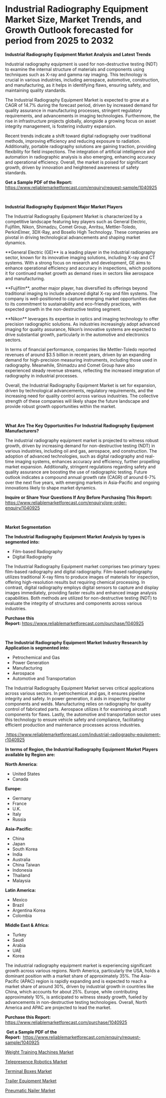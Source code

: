 <p><h1>Industrial Radiography Equipment Market Size, Market Trends, and Growth Outlook forecasted for period from 2025 to 2032</h1></p><p><strong>Industrial Radiography Equipment Market Analysis and Latest Trends</strong></p>
<p><p>Industrial radiography equipment is used for non-destructive testing (NDT) to examine the internal structure of materials and components using techniques such as X-ray and gamma ray imaging. This technology is crucial in various industries, including aerospace, automotive, construction, and manufacturing, as it helps in identifying flaws, ensuring safety, and maintaining quality standards.</p><p>The Industrial Radiography Equipment Market is expected to grow at a CAGR of 14.7% during the forecast period, driven by increased demand for quality assurance in manufacturing processes, stringent regulatory requirements, and advancements in imaging technologies. Furthermore, the rise in infrastructure projects globally, alongside a growing focus on asset integrity management, is fostering industry expansion. </p><p>Recent trends indicate a shift toward digital radiography over traditional methods, improving efficiency and reducing exposure to radiation. Additionally, portable radiography solutions are gaining traction, providing flexibility for field inspections. The integration of artificial intelligence and automation in radiographic analysis is also emerging, enhancing accuracy and operational efficiency. Overall, the market is poised for significant growth, driven by innovation and heightened awareness of safety standards.</p></p>
<p><strong>Get a Sample PDF of the Report:&nbsp;</strong> <a href="https://www.reliablemarketforecast.com/enquiry/request-sample/1040925?utm_campaign=1888&utm_medium=2&utm_source=Github&utm_content=ia&utm_term=10042025&utm_id=industrial-radiography-equipment">https://www.reliablemarketforecast.com/enquiry/request-sample/1040925</a></p>
<p>&nbsp;</p>
<p><strong>Industrial Radiography Equipment Major Market Players</strong></p>
<p><p>The Industrial Radiography Equipment Market is characterized by a competitive landscape featuring key players such as General Electric, Fujifilm, Nikon, Shimadzu, Comet Group, Anritsu, Mettler-Toledo, PerkinElmer, 3DX-Ray, and Bosello High Technology. These companies are pivotal in driving technological advancements and shaping market dynamics.</p><p>**General Electric (GE)** is a leading player in the industrial radiography sector, known for its innovative imaging solutions, including X-ray and CT systems. With a strong focus on research and development, GE aims to enhance operational efficiency and accuracy in inspections, which positions it for continued market growth as demand rises in sectors like aerospace and manufacturing.</p><p>**Fujifilm**, another major player, has diversified its offerings beyond traditional imaging to include advanced digital X-ray and film systems. The company is well-positioned to capture emerging market opportunities due to its commitment to sustainability and eco-friendly practices, with expected growth in the non-destructive testing segment.</p><p>**Nikon** leverages its expertise in optics and imaging technology to offer precision radiographic solutions. As industries increasingly adopt advanced imaging for quality assurance, Nikon’s innovative systems are expected to drive substantial growth, particularly in the automotive and electronics sectors.</p><p>In terms of financial performance, companies like Mettler-Toledo reported revenues of around $3.5 billion in recent years, driven by an expanding demand for high-precision measuring instruments, including those used in radiography. Meanwhile, Shimadzu and Comet Group have also experienced steady revenue streams, reflecting the increased integration of radiography in industrial processes.</p><p>Overall, the Industrial Radiography Equipment Market is set for expansion, driven by technological advancements, regulatory requirements, and the increasing need for quality control across various industries. The collective strength of these companies will likely shape the future landscape and provide robust growth opportunities within the market.</p></p>
<p>&nbsp;</p>
<p><strong>What Are The Key Opportunities For Industrial Radiography Equipment Manufacturers?</strong></p>
<p><p>The industrial radiography equipment market is projected to witness robust growth, driven by increasing demand for non-destructive testing (NDT) in various industries, including oil and gas, aerospace, and construction. The adoption of advanced technologies, such as digital radiography and real-time imaging systems, enhances accuracy and efficiency, further propelling market expansion. Additionally, stringent regulations regarding safety and quality assurance are boosting the use of radiographic testing. Future outlook indicates a compound annual growth rate (CAGR) of around 6-7% over the next five years, with emerging markets in Asia-Pacific and ongoing innovations likely to shape market dynamics.</p></p>
<p><strong>Inquire or Share Your Questions If Any Before Purchasing This Report:</strong> <a href="https://www.reliablemarketforecast.com/enquiry/pre-order-enquiry/1040925?utm_campaign=1888&utm_medium=2&utm_source=Github&utm_content=ia&utm_term=10042025&utm_id=industrial-radiography-equipment">https://www.reliablemarketforecast.com/enquiry/pre-order-enquiry/1040925</a></p>
<p>&nbsp;</p>
<p><strong>Market Segmentation</strong></p>
<p><strong>The Industrial Radiography Equipment Market Analysis by types is segmented into:</strong></p>
<p><ul><li>Film-based Radiography</li><li>Digital Radiography</li></ul></p>
<p><p>The Industrial Radiography Equipment market comprises two primary types: film-based radiography and digital radiography. Film-based radiography utilizes traditional X-ray films to produce images of materials for inspection, offering high-resolution results but requiring chemical processing. In contrast, digital radiography employs digital sensors to capture and display images immediately, providing faster results and enhanced image analysis capabilities. Both methods are utilized for non-destructive testing (NDT) to evaluate the integrity of structures and components across various industries.</p></p>
<p><strong>Purchase this Report:&nbsp;</strong><a href="https://www.reliablemarketforecast.com/purchase/1040925?utm_campaign=1888&utm_medium=2&utm_source=Github&utm_content=ia&utm_term=10042025&utm_id=industrial-radiography-equipment">https://www.reliablemarketforecast.com/purchase/1040925</a></p>
<p>&nbsp;</p>
<p><strong>The Industrial Radiography Equipment Market Industry Research by Application is segmented into:</strong></p>
<p><ul><li>Petrochemical and Gas</li><li>Power Generation</li><li>Manufacturing</li><li>Aerospace</li><li>Automotive and Transportation</li></ul></p>
<p><p>The Industrial Radiography Equipment Market serves critical applications across various sectors. In petrochemical and gas, it ensures pipeline integrity and safety. In power generation, it aids in inspecting reactor components and welds. Manufacturing relies on radiography for quality control of fabricated parts. Aerospace utilizes it for examining aircraft components for flaws. Lastly, the automotive and transportation sector uses this technology to ensure vehicle safety and compliance, facilitating efficient production and maintenance processes across industries.</p></p>
<p><a href="https://www.reliablemarketforecast.com/industrial-radiography-equipment-r1040925?utm_campaign=1888&utm_medium=2&utm_source=Github&utm_content=ia&utm_term=10042025&utm_id=industrial-radiography-equipment">&nbsp;https://www.reliablemarketforecast.com/industrial-radiography-equipment-r1040925</a></p>
<p><strong>In terms of Region, the Industrial Radiography Equipment Market Players available by Region are:</strong></p>
<p>
    <p> <strong> North America: </strong>
        <ul>
            <li>United States</li>
            <li>Canada</li>
        </ul>
        </p> 
    <p> <strong> Europe: </strong>
        <ul>
            <li>Germany</li>
            <li>France</li>
            <li>U.K.</li>
            <li>Italy</li>
            <li>Russia</li>
        </ul>
        </p> 
    <p> <strong> Asia-Pacific: </strong>
        <ul>
            <li>China</li>
            <li>Japan</li>
            <li>South Korea</li>
            <li>India</li>
            <li>Australia</li>
            <li>China Taiwan</li>
            <li>Indonesia</li>
            <li>Thailand</li>
            <li>Malaysia</li>
        </ul>
        </p> 
    <p> <strong> Latin America: </strong>
        <ul>
            <li>Mexico</li>
            <li>Brazil</li>
            <li>Argentina Korea</li>
            <li>Colombia</li>
        </ul>
        </p> 
    <p> <strong> Middle East & Africa: </strong>
        <ul>
            <li>Turkey</li>
            <li>Saudi</li>
            <li>Arabia</li>
            <li>UAE</li>
            <li>Korea</li>
        </ul>
    </p>
    </p>
<p><p>The industrial radiography equipment market is experiencing significant growth across various regions. North America, particularly the USA, holds a dominant position with a market share of approximately 35%. The Asia-Pacific (APAC) region is rapidly expanding and is expected to reach a market share of around 30%, driven by industrial growth in countries like China, which accounts for about 25%. Europe, while contributing approximately 10%, is anticipated to witness steady growth, fueled by advancements in non-destructive testing technologies. Overall, North America and APAC are projected to lead the market.</p></p>
<p><strong>Purchase this Report: </strong><a href="https://www.reliablemarketforecast.com/purchase/1040925?utm_campaign=1888&utm_medium=2&utm_source=Github&utm_content=ia&utm_term=10042025&utm_id=industrial-radiography-equipment">https://www.reliablemarketforecast.com/purchase/1040925</a></p>
<p>&nbsp;<strong>Get a Sample PDF of the Report:&nbsp;&nbsp;</strong><a href="https://www.reliablemarketforecast.com/enquiry/request-sample/1040925?utm_campaign=1888&utm_medium=2&utm_source=Github&utm_content=ia&utm_term=10042025&utm_id=industrial-radiography-equipment">https://www.reliablemarketforecast.com/enquiry/request-sample/1040925</a></p>
<p><strong></strong></p>
<p><p><a href="https://github.com/salodipura00/Market-Research-Report-List-1/blob/main/weight-training-machines-market.md?utm_campaign=1888&utm_medium=2&utm_source=Github&utm_content=ia&utm_term=10042025&utm_id=industrial-radiography-equipment">Weight Training Machines Market</a></p><p><a href="https://github.com/shopovdjondo/Market-Research-Report-List-1/blob/main/telepresence-robotics-market.md?utm_campaign=1888&utm_medium=2&utm_source=Github&utm_content=ia&utm_term=10042025&utm_id=industrial-radiography-equipment">Telepresence Robotics Market</a></p><p><a href="https://github.com/saeiddaemo/Market-Research-Report-List-1/blob/main/terminal-boxes-market.md?utm_campaign=1888&utm_medium=2&utm_source=Github&utm_content=ia&utm_term=10042025&utm_id=industrial-radiography-equipment">Terminal Boxes Market</a></p><p><a href="https://github.com/supicweg/Market-Research-Report-List-1/blob/main/trailer-equipment-market.md?utm_campaign=1888&utm_medium=2&utm_source=Github&utm_content=ia&utm_term=10042025&utm_id=industrial-radiography-equipment">Trailer Equipment Market</a></p><p><a href="https://github.com/plawragarile/Market-Research-Report-List-1/blob/main/pneumatic-nailer-market.md?utm_campaign=1888&utm_medium=2&utm_source=Github&utm_content=ia&utm_term=10042025&utm_id=industrial-radiography-equipment">Pneumatic Nailer Market</a></p></p>